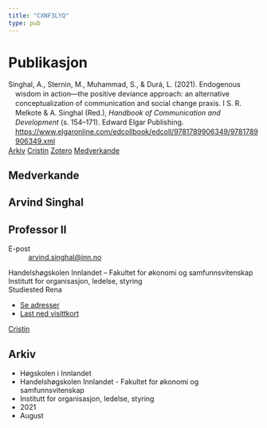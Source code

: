 ```yaml
---
title: "CXNF3LYQ"
type: pub
---
```

<h1>Publikasjon</h1>
<article id="csl-bib-container-CXNF3LYQ" class="csl-bib-container">
  <div class="csl-bib-body" style="line-height: 1.35; padding-left: 1em; text-indent:-1em;">
  <div class="csl-entry">Singhal, A., Sternin, M., Muhammad, S., &amp; Dur&#xE1;, L. (2021). Endogenous wisdom in action&#x2014;the positive deviance approach: an alternative conceptualization of communication and social change praxis. I S. R. Melkote &amp; A. Singhal (Red.), <i>Handbook of Communication and Development</i> (s. 154&#x2013;171). Edward Elgar Publishing. <a href="https://www.elgaronline.com/edcollbook/edcoll/9781789906349/9781789906349.xml">https://www.elgaronline.com/edcollbook/edcoll/9781789906349/9781789906349.xml</a></div>
</div>
  <div class="csl-bib-buttons">
    <a href="#taxonomy-article-CXNF3LYQ" class="csl-bib-button">Arkiv</a>
    <a href="https://app.cristin.no/results/show.jsf?id=1928530" alt="Cristin URL" class="csl-bib-button">Cristin</a>
    <a href="http://zotero.org/groups/5402882/items/CXNF3LYQ" alt="Zotero URL" class="csl-bib-button">Zotero</a>
    <a href="#contributors-article-CXNF3LYQ" class="csl-bib-button">Medverkande</a>
  </div>
  <div id="csl-bib-meta-container-CXNF3LYQ"></div>
</article>
<div id="csl-bib-meta-CXNF3LYQ" class="csl-bib-meta">
  <article id="contributors-article-CXNF3LYQ" class="contributors-article">
    <h1>Medverkande</h1>
    <div class="personas"> <div class="vrtx-hinn-person-card"> <div class="photo"> <i class="lar la-user-circle missing-person"></i> </div> <div class="info"> <hgroup><h1>Arvind Singhal</h1> <h2>Professor II</h2> </hgroup><dl> <dt>E-post</dt> <dd> <a href="mailto:arvind.singhal@inn.no">arvind.singhal@inn.no</a> </dd> </dl> <p> Handelshøgskolen Innlandet – Fakultet for økonomi og samfunnsvitenskap<br> Institutt for organisasjon, ledelse, styring<br> Studiested Rena </p> <ul class="vrtx-hinn-links"> <li><a href="https://www.inn.no/finn-en-ansatt/arvind-singhal.html#vrtx-hinn-addresses">Se adresser</a></li> <li><a href="https://www.inn.no/finn-en-ansatt/arvind-singhal.html?vrtx=vcf">Last ned visittkort</a></li> </ul> </div> </div> <a href="https://app.cristin.no/persons/show.jsf?id=863653" alt="Cristin URL" class="personas-cristin">Cristin</a> </div>
  </article>
  <article id="taxonomy-article-CXNF3LYQ" class="taxonomy-article">
    <h1>Arkiv</h1>
    <ul>
      <li>Høgskolen i Innlandet</li>
      <li>Handelshøgskolen Innlandet - Fakultet for økonomi og samfunnsvitenskap</li>
      <li>Institutt for organisasjon, ledelse, styring</li>
      <li>2021</li>
      <li>August</li>
    </ul>
  </article>
</div>
